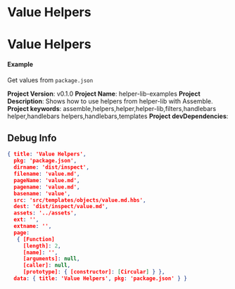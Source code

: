 # Value Helpers


# Value Helpers

#### Example

Get values from `package.json`

**Project Version**:     v0.1.0
**Project Name**:        helper-lib-examples
**Project Description**: Shows how to use helpers from helper-lib with Assemble.
**Project keywords**:    assemble,helpers,helper,helper-lib,filters,handlebars helper,handlebars helpers,handlebars,templates
**Project devDependencies**:    


## Debug Info

``` json
{ title: 'Value Helpers',
  pkg: 'package.json',
  dirname: 'dist/inspect',
  filename: 'value.md',
  pageName: 'value.md',
  pagename: 'value.md',
  basename: 'value',
  src: 'src/templates/objects/value.md.hbs',
  dest: 'dist/inspect/value.md',
  assets: '../assets',
  ext: '',
  extname: '',
  page: 
   { [Function]
     [length]: 2,
     [name]: '',
     [arguments]: null,
     [caller]: null,
     [prototype]: { [constructor]: [Circular] } },
  data: { title: 'Value Helpers', pkg: 'package.json' } }
```

